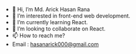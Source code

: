- 👋 Hi, I’m Md. Arick Hasan Rana
- 👀 I’m interested in front-end web development.
- 🌱 I’m currently learning React.
- 💞️ I’m looking to collaborate on React.
- 📫 How to reach me?
- Email : hasanarick000@gmail.com


<!---
hasanarick07/hasanarick07 is a ✨ special ✨ repository because its `README.md` (this file) appears on your GitHub profile.
You can click the Preview link to take a look at your changes.
--->
